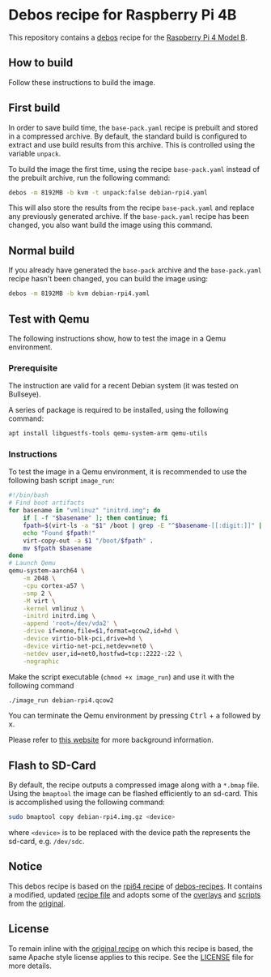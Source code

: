 # Debos recipe for Raspberry Pi 4B

This repository contains a [debos](https://github.com/go-debos/debos) recipe for
the [Raspberry Pi 4 Model
B](https://www.raspberrypi.com/products/raspberry-pi-4-model-b/).

## How to build

Follow these instructions to build the image.

## First build

In order to save build time, the `base-pack.yaml` recipe is prebuilt and stored
in a compressed archive. By default, the standard build is configured to extract and use build results from this archive. This is controlled using the variable `unpack`.

To build the image the first time, using the recipe `base-pack.yaml` instead of
the prebuilt archive, run the following command:

```bash
debos -m 8192MB -b kvm -t unpack:false debian-rpi4.yaml
```

This will also store the results from the recipe `base-pack.yaml` and replace
any previously generated archive. If the `base-pack.yaml` recipe has been
changed, you also want build the image using this command.

## Normal build

If you already have generated the `base-pack` archive and the `base-pack.yaml`
recipe hasn't been changed, you can build the image using:

```bash
debos -m 8192MB -b kvm debian-rpi4.yaml
```

## Test with Qemu

The following instructions show, how to test the image in a Qemu environment.

### Prerequisite

The instruction are valid for a recent Debian system (it was tested on Bullseye).

A series of package is required to be installed, using the following command:

```bash
apt install libguestfs-tools qemu-system-arm qemu-utils
```

### Instructions

To test the image in a Qemu environment, it is recommended to use the following
bash script `image_run`:

```bash
#!/bin/bash
# Find boot artifacts
for basename in "vmlinuz" "initrd.img"; do
    if [ -f "$basename" ]; then continue; fi
    fpath=$(virt-ls -a "$1" /boot | grep -E "^$basename-[[:digit:]]" | sort -r | head -n 1)
    echo "Found $fpath!"
    virt-copy-out -a $1 "/boot/$fpath" .
    mv $fpath $basename
done
# Launch Qemu
qemu-system-aarch64 \
    -m 2048 \
    -cpu cortex-a57 \
    -smp 2 \
    -M virt \
    -kernel vmlinuz \
    -initrd initrd.img \
    -append 'root=/dev/vda2' \
    -drive if=none,file=$1,format=qcow2,id=hd \
    -device virtio-blk-pci,drive=hd \
    -device virtio-net-pci,netdev=net0 \
    -netdev user,id=net0,hostfwd=tcp::2222-:22 \
    -nographic
```

Make the script executable (`chmod +x image_run`) and use it with the following
command

```bash
./image_run debian-rpi4.qcow2
```

You can terminate the Qemu environment by pressing <kbd>Ctrl</kbd> +
<kbd>a</kbd> followed by <kbd>x</kbd>.

Please refer to [this
website](https://translatedcode.wordpress.com/2017/07/24/installing-debian-on-qemus-64-bit-arm-virt-board/)
for more background information.

## Flash to SD-Card

By default, the recipe outputs a compressed image along with a `*.bmap` file. Using the `bmaptool` the image can be flashed efficiently to an sd-card. This is accomplished using the following command:

```bash
sudo bmaptool copy debian-rpi4.img.gz <device>
```
where `<device>` is to be replaced with the device path the represents the sd-card, e.g. `/dev/sdc`.

## Notice

This debos recipe is based on the [rpi64
recipe](https://github.com/go-debos/debos-recipes/tree/main/rpi64) of
[debos-recipes](https://github.com/go-debos/debos-recipes). It contains a
modified, updated [recipe file](debian-rpi4.yaml) and adopts some of the
[overlays](overlays) and [scripts](scripts) from the
[original](https://github.com/go-debos/debos-recipes).

## License

To remain inline with the [original
recipe](https://github.com/go-debos/debos-recipes) on which this recipe is
based, the same Apache style license applies to this recipe. See the
[LICENSE](LICENSE) file for more details.
